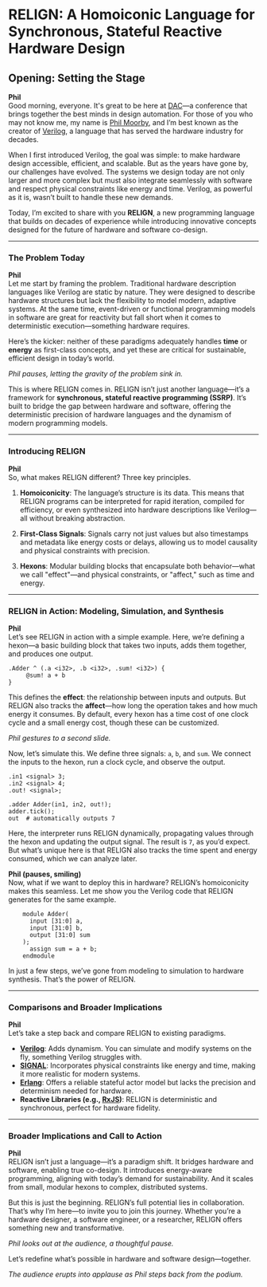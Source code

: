 # **RELIGN: A Homoiconic Language for Synchronous, Stateful Reactive Hardware Design**

## Opening: Setting the Stage

**Phil**  
Good morning, everyone. It's great to be here at [DAC](https://www.dac.com)—a conference that brings together the best minds in design automation. For those of you who may not know me, my name is [Phil Moorby](https://en.wikipedia.org/wiki/Phil_Moorby), and I’m best known as the creator of [Verilog](https://en.wikipedia.org/wiki/Verilog), a language that has served the hardware industry for decades.

When I first introduced Verilog, the goal was simple: to make hardware design accessible, efficient, and scalable. But as the years have gone by, our challenges have evolved. The systems we design today are not only larger and more complex but must also integrate seamlessly with software and respect physical constraints like energy and time. Verilog, as powerful as it is, wasn’t built to handle these new demands.

Today, I’m excited to share with you **RELIGN**, a new programming language that builds on decades of experience while introducing innovative concepts designed for the future of hardware and software co-design.

---

### The Problem Today

**Phil**  
Let me start by framing the problem. Traditional hardware description languages like Verilog are static by nature. They were designed to describe hardware structures but lack the flexibility to model modern, adaptive systems. At the same time, event-driven or functional programming models in software are great for reactivity but fall short when it comes to deterministic execution—something hardware requires.

Here’s the kicker: neither of these paradigms adequately handles **time** or **energy** as first-class concepts, and yet these are critical for sustainable, efficient design in today’s world.

*Phil pauses, letting the gravity of the problem sink in.*

This is where RELIGN comes in. RELIGN isn’t just another language—it’s a framework for **synchronous, stateful reactive programming (SSRP)**. It’s built to bridge the gap between hardware and software, offering the deterministic precision of hardware languages and the dynamism of modern programming models.

---

### Introducing RELIGN

**Phil**  
So, what makes RELIGN different? Three key principles.

1. **Homoiconicity**: The language’s structure is its data. This means that RELIGN programs can be interpreted for rapid iteration, compiled for efficiency, or even synthesized into hardware descriptions like Verilog—all without breaking abstraction.

2. **First-Class Signals**: Signals carry not just values but also timestamps and metadata like energy costs or delays, allowing us to model causality and physical constraints with precision.

3. **Hexons**: Modular building blocks that encapsulate both behavior—what we call "effect"—and physical constraints, or "affect," such as time and energy.

---

### RELIGN in Action: Modeling, Simulation, and Synthesis

**Phil**  
Let’s see RELIGN in action with a simple example. Here, we’re defining a hexon—a basic building block that takes two inputs, adds them together, and produces one output.

```shell
.Adder ^ (.a <i32>, .b <i32>, .sum! <i32>) {
     @sum! a + b
}
```

This defines the **effect**: the relationship between inputs and outputs. But RELIGN also tracks the **affect**—how long the operation takes and how much energy it consumes. By default, every hexon has a time cost of one clock cycle and a small energy cost, though these can be customized.

*Phil gestures to a second slide.*

Now, let’s simulate this. We define three signals: `a`, `b`, and `sum`. We connect the inputs to the hexon, run a clock cycle, and observe the output.

```shell
.in1 <signal> 3;
.in2 <signal> 4;
.out! <signal>;

.adder Adder(in1, in2, out!);
adder.tick();
out  # automatically outputs 7
```

Here, the interpreter runs RELIGN dynamically, propagating values through the hexon and updating the output signal. The result is `7`, as you’d expect. But what’s unique here is that RELIGN also tracks the time spent and energy consumed, which we can analyze later.

**Phil (pauses, smiling)**  
Now, what if we want to deploy this in hardware? RELIGN’s homoiconicity makes this seamless. Let me show you the Verilog code that RELIGN generates for the same example.

```shell
    module Adder(
      input [31:0] a,
      input [31:0] b,
      output [31:0] sum
    );
      assign sum = a + b;
    endmodule
```

In just a few steps, we’ve gone from modeling to simulation to hardware synthesis. That’s the power of RELIGN.

---

### Comparisons and Broader Implications

**Phil**  
Let’s take a step back and compare RELIGN to existing paradigms.

- **[Verilog](https://en.wikipedia.org/wiki/Verilog)**: Adds dynamism. You can simulate and modify systems on the fly, something Verilog struggles with.
- **[SIGNAL](https://en.wikipedia.org/wiki/SIGNAL_(programming_language)#:~:text=SIGNAL%20is%20a%20programming%20language,describing%20both%20data%20and%20control.)**: Incorporates physical constraints like energy and time, making it more realistic for modern systems.
- **[Erlang](https://en.wikipedia.org/wiki/Erlang_(programming_language))**: Offers a reliable stateful actor model but lacks the precision and determinism needed for hardware.
- **Reactive Libraries (e.g., [RxJS](https://rxjs.dev/))**: RELIGN is deterministic and synchronous, perfect for hardware fidelity.

---

### Broader Implications and Call to Action

**Phil**  
RELIGN isn’t just a language—it’s a paradigm shift. It bridges hardware and software, enabling true co-design. It introduces energy-aware programming, aligning with today’s demand for sustainability. And it scales from small, modular hexons to complex, distributed systems.

But this is just the beginning. RELIGN’s full potential lies in collaboration. That’s why I’m here—to invite you to join this journey. Whether you’re a hardware designer, a software engineer, or a researcher, RELIGN offers something new and transformative.

*Phil looks out at the audience, a thoughtful pause.*

Let’s redefine what’s possible in hardware and software design—together.

*The audience erupts into applause as Phil steps back from the podium.*
